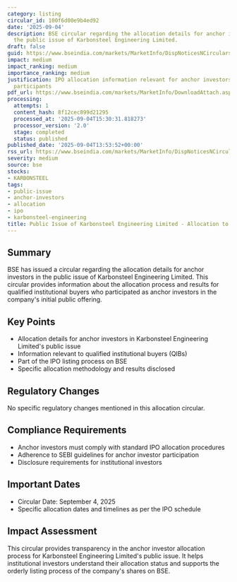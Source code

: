 ```yaml
---
category: listing
circular_id: 100f6d00e9b4ed92
date: '2025-09-04'
description: BSE circular regarding the allocation details for anchor investors in
  the public issue of Karbonsteel Engineering Limited.
draft: false
guid: https://www.bseindia.com/markets/MarketInfo/DispNoticesNCirculars.aspx?Noticeid={9C25EBD8-2484-4B73-9599-FE933EDB8CFC}&noticeno=20250904-55&dt=09/04/2025&icount=55&totcount=62&flag=0
impact: medium
impact_ranking: medium
importance_ranking: medium
justification: IPO allocation information relevant for anchor investors and market
  participants
pdf_url: https://www.bseindia.com/markets/MarketInfo/DownloadAttach.aspx?id=20250904-55&attachedId=8d0efcb8-0d97-4742-b49c-3cc33bbe014e
processing:
  attempts: 1
  content_hash: 8f12cec899d21295
  processed_at: '2025-09-04T15:30:31.818273'
  processor_version: '2.0'
  stage: completed
  status: published
published_date: '2025-09-04T13:53:52+00:00'
rss_url: https://www.bseindia.com/markets/MarketInfo/DispNoticesNCirculars.aspx?Noticeid={9C25EBD8-2484-4B73-9599-FE933EDB8CFC}&noticeno=20250904-55&dt=09/04/2025&icount=55&totcount=62&flag=0
severity: medium
source: bse
stocks:
- KARBONSTEEL
tags:
- public-issue
- anchor-investors
- allocation
- ipo
- karbonsteel-engineering
title: Public Issue of Karbonsteel Engineering Limited - Allocation to Anchor Investors
---
```


## Summary

BSE has issued a circular regarding the allocation details for anchor investors in the public issue of Karbonsteel Engineering Limited. This circular provides information about the allocation process and results for qualified institutional buyers who participated as anchor investors in the company's initial public offering.

## Key Points

- Allocation details for anchor investors in Karbonsteel Engineering Limited's public issue
- Information relevant to qualified institutional buyers (QIBs)
- Part of the IPO listing process on BSE
- Specific allocation methodology and results disclosed

## Regulatory Changes

No specific regulatory changes mentioned in this allocation circular.

## Compliance Requirements

- Anchor investors must comply with standard IPO allocation procedures
- Adherence to SEBI guidelines for anchor investor participation
- Disclosure requirements for institutional investors

## Important Dates

- Circular Date: September 4, 2025
- Specific allocation dates and timelines as per the IPO schedule

## Impact Assessment

This circular provides transparency in the anchor investor allocation process for Karbonsteel Engineering Limited's public issue. It helps institutional investors understand their allocation status and supports the orderly listing process of the company's shares on BSE.